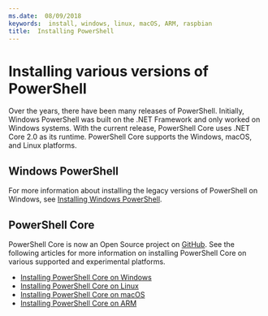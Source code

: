 ```yaml
---
ms.date:  08/09/2018
keywords:  install, windows, linux, macOS, ARM, raspbian
title:  Installing PowerShell
---
```

# Installing various versions of PowerShell

Over the years, there have been many releases of PowerShell. Initially, Windows PowerShell was
built on the .NET Framework and only worked on Windows systems. With the current release,
PowerShell Core uses .NET Core 2.0 as its runtime. PowerShell Core supports the Windows, macOS, and
Linux platforms.

## Windows PowerShell

For more information about installing the legacy versions of PowerShell on Windows, see
[Installing Windows PowerShell](installing-windows-powershell.md).

## PowerShell Core

PowerShell Core is now an Open Source project on [GitHub](https://github.com/powershell/powershell).
See the following articles for more information on installing PowerShell Core on various supported
and experimental platforms.

- [Installing PowerShell Core on Windows](Installing-PowerShell-Core-on-Windows.md)
- [Installing PowerShell Core on Linux](Installing-PowerShell-Core-on-Linux.md)
- [Installing PowerShell Core on macOS](Installing-PowerShell-Core-on-macOS.md)
- [Installing PowerShell Core on ARM](PowerShell-Core-on-ARM.md)
